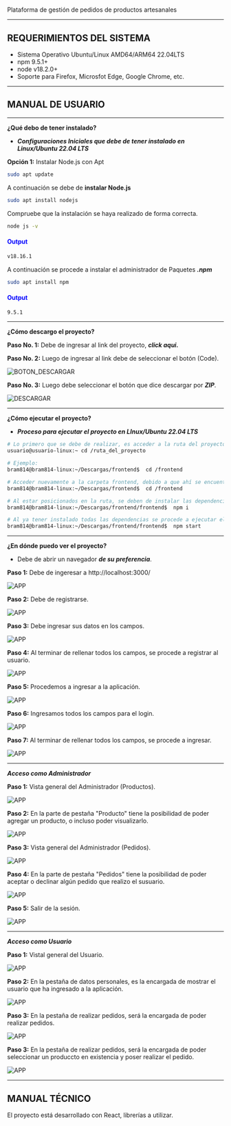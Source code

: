 #
Plataforma de gestión de pedidos de productos artesanales


---
## **REQUERIMIENTOS DEL SISTEMA**
- Sistema Operativo Ubuntu/Linux AMD64/ARM64 22.04LTS
- npm 9.5.1+
- node v18.2.0+
- Soporte para Firefox, Microsfot Edge, Google Chrome, etc.

---
## **MANUAL DE USUARIO**

---
**¿Qué debo de tener instalado?**

- ***Configuraciones Iniciales que debe de tener instalado en Linux/Ubuntu 22.04 LTS***


**Opción 1:** Instalar Node.js con Apt
```bash
sudo apt update
```

A continuación se debe de **instalar Node.js**
```bash
sudo apt install nodejs
```

Compruebe que la instalación se haya realizado de forma correcta.
```bash
node js -v
```

<h4 style="color:blue">Output</h4>

```bash
v18.16.1
```

A continuación se procede a instalar el administrador de Paquetes ***.npm***

```bash
sudo apt install npm
```


<h4 style="color:blue">Output</h4>

```bash
9.5.1
```

----

**¿Cómo descargo el proyecto?**

**Paso No. 1:** Debe de ingresar al link del proyecto, ***<a src="https://github.com/bram814/frontend.git">click aqui.</a>***



**Paso No. 2:** Luego de ingresar al link debe de seleccionar el botón (Code).

![BOTON_DESCARGAR](/img/boton_descarga.png)

**Paso No. 3:** Luego debe seleccionar el botón que dice descargar por ***ZIP***.


![DESCARGAR](/img/descargar.png)

-----
**¿Cómo ejecutar el proyecto?**

- ***Proceso para ejecutar el proyecto en LInux/Ubuntu 22.04 LTS***
```bash
# Lo primero que se debe de realizar, es acceder a la ruta del proyecto:
usuario@usuario-linux:~ cd /ruta_del_proyecto

# Ejemplo:
bram814@bram814-linux:~/Descargas/frontend$  cd /frontend

# Acceder nuevamente a la carpeta frontend, debido a que ahí se encuentra el proyecto a ejecutar.
bram814@bram814-linux:~/Descargas/frontend$  cd /frontend

# Al estar posicionados en la ruta, se deben de instalar las dependencias.
bram814@bram814-linux:~/Descargas/frontend/frontend$  npm i

# Al ya tener instalado todas las dependencias se procede a ejecutar el proyecto
bram814@bram814-linux:~/Descargas/frontend/frontend$  npm start

```
----

**¿En dónde puedo ver el proyecto?**

- Debe de abrir un navegador ***de su preferencia***.

**Paso 1:** Debe de ingeresar a http://localhost:3000/


![APP](/img/app/home.png)

**Paso 2:** Debe de registrarse.

![APP](/img/app/registro.png)


**Paso 3:** Debe ingresar sus datos en los campos.

![APP](/img/app/ingreso_datos_registro.png)


**Paso 4:** Al terminar de rellenar todos los campos, se procede a registrar al usuario.

![APP](/img/app/registrar.png)


**Paso 5:** Procedemos a ingresar a la aplicación.

![APP](/img/app/login.png)

**Paso 6:** Ingresamos todos los campos para el login.


![APP](/img/app/login_ingreso_datos.png)


**Paso 7:** Al terminar de rellenar todos los campos, se procede a ingresar.


![APP](/img/app/login_ingreso.png)

----

***Acceso como Administrador***

**Paso 1:** Vista general del Administrador (Productos).


![APP](/img/app/administrador.png)


**Paso 2:** En la parte de pestaña "Producto" tiene la posibilidad de poder agregar un producto, o incluso poder visualizarlo.

![APP](/img/app/adminsitrador_producto_agregar_visualizar.png)

**Paso 3:** Vista general del Administrador (Pedidos).


![APP](/img/app/administrador_pedidos.png)

**Paso 4:** En la parte de pestaña "Pedidos" tiene la posibilidad de poder aceptar o declinar algún pedido que realizo el susuario.

![APP](/img/app/administrador_pedidos_aceptar.png)

**Paso 5:** Salir de la sesión.

![APP](/img/app/administrador_logout.png)

----

***Acceso como Usuario***

**Paso 1:** Vistal general del Usuario.

![APP](/img/app/usuario.png)


**Paso 2:** En la pestaña de datos personales, es la encargada de mostrar el usuario que ha ingresado a la aplicación.


![APP](/img/app/usuario_datos_personales.png)

**Paso 3:** En la pestaña de realizar pedidos, será la encargada de poder realizar pedidos.

![APP](/img/app/usuario_datos_personales.png)


**Paso 3:** En la pestaña de realizar pedidos, será la encargada de poder seleccionar un produccto en existencia y poser realizar el pedido.

![APP](/img/app/usuario_realizar_pedidos.png)

----

## **MANUAL TÉCNICO**

El proyecto está desarrollado con React, librerías a utilizar.

```bash

```




